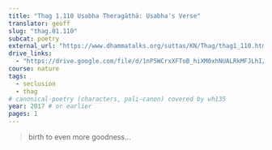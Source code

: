 ```yaml
---
title: "Thag 1.110 Usabha Theragāthā: Usabha's Verse"
translator: geoff
slug: "thag.01.110"
subcat: poetry
external_url: "https://www.dhammatalks.org/suttas/KN/Thag/thag1_110.html"
drive_links:
  - "https://drive.google.com/file/d/1nP5WCrxXFToB_hiXM0xhNUALRkMFJLhI/view?usp=drivesdk"
course: nature
tags:
  - seclusion
  - thag
# canonical-poetry (characters, pali-canon) covered by wh135
year: 2017 # or earlier
pages: 1
---
```


> birth to even more goodness...
